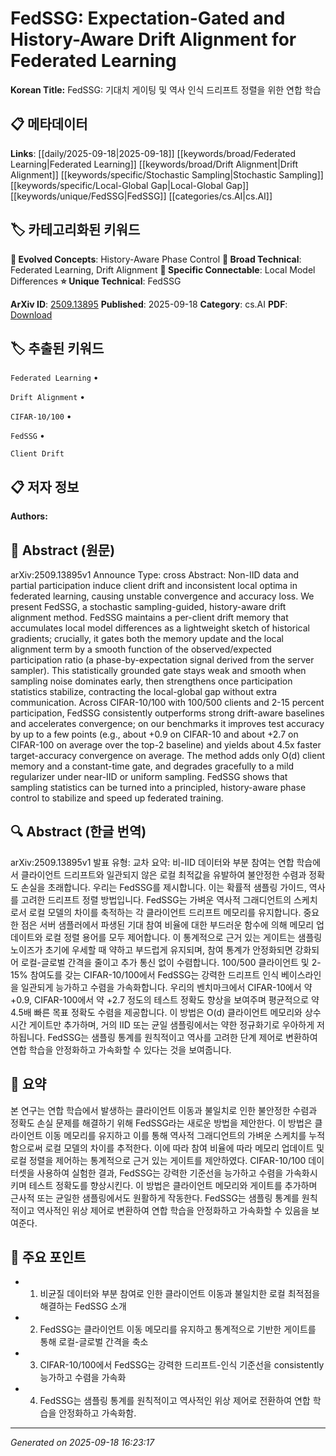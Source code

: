 
# FedSSG: Expectation-Gated and History-Aware Drift Alignment for Federated Learning

**Korean Title:** FedSSG: 기대치 게이팅 및 역사 인식 드리프트 정렬을 위한 연합 학습

## 📋 메타데이터

**Links**: [[daily/2025-09-18|2025-09-18]] [[keywords/broad/Federated Learning|Federated Learning]] [[keywords/broad/Drift Alignment|Drift Alignment]] [[keywords/specific/Stochastic Sampling|Stochastic Sampling]] [[keywords/specific/Local-Global Gap|Local-Global Gap]] [[keywords/unique/FedSSG|FedSSG]] [[categories/cs.AI|cs.AI]]

## 🏷️ 카테고리화된 키워드
**🚀 Evolved Concepts**: History-Aware Phase Control
**🔬 Broad Technical**: Federated Learning, Drift Alignment
**🔗 Specific Connectable**: Local Model Differences
**⭐ Unique Technical**: FedSSG

**ArXiv ID**: [2509.13895](https://arxiv.org/abs/2509.13895)
**Published**: 2025-09-18
**Category**: cs.AI
**PDF**: [Download](https://arxiv.org/pdf/2509.13895.pdf)


## 🏷️ 추출된 키워드



`Federated Learning` • 

`Drift Alignment` • 

`CIFAR-10/100` • 

`FedSSG` • 

`Client Drift`



## 📋 저자 정보

**Authors:** 

## 📄 Abstract (원문)

arXiv:2509.13895v1 Announce Type: cross 
Abstract: Non-IID data and partial participation induce client drift and inconsistent local optima in federated learning, causing unstable convergence and accuracy loss. We present FedSSG, a stochastic sampling-guided, history-aware drift alignment method. FedSSG maintains a per-client drift memory that accumulates local model differences as a lightweight sketch of historical gradients; crucially, it gates both the memory update and the local alignment term by a smooth function of the observed/expected participation ratio (a phase-by-expectation signal derived from the server sampler). This statistically grounded gate stays weak and smooth when sampling noise dominates early, then strengthens once participation statistics stabilize, contracting the local-global gap without extra communication. Across CIFAR-10/100 with 100/500 clients and 2-15 percent participation, FedSSG consistently outperforms strong drift-aware baselines and accelerates convergence; on our benchmarks it improves test accuracy by up to a few points (e.g., about +0.9 on CIFAR-10 and about +2.7 on CIFAR-100 on average over the top-2 baseline) and yields about 4.5x faster target-accuracy convergence on average. The method adds only O(d) client memory and a constant-time gate, and degrades gracefully to a mild regularizer under near-IID or uniform sampling. FedSSG shows that sampling statistics can be turned into a principled, history-aware phase control to stabilize and speed up federated training.

## 🔍 Abstract (한글 번역)

arXiv:2509.13895v1 발표 유형: 교차
요약: 비-IID 데이터와 부분 참여는 연합 학습에서 클라이언트 드리프트와 일관되지 않은 로컬 최적값을 유발하여 불안정한 수렴과 정확도 손실을 초래합니다. 우리는 FedSSG를 제시합니다. 이는 확률적 샘플링 가이드, 역사를 고려한 드리프트 정렬 방법입니다. FedSSG는 가벼운 역사적 그래디언트의 스케치로서 로컬 모델의 차이를 축적하는 각 클라이언트 드리프트 메모리를 유지합니다. 중요한 점은 서버 샘플러에서 파생된 기대 참여 비율에 대한 부드러운 함수에 의해 메모리 업데이트와 로컬 정렬 용어를 모두 제어합니다. 이 통계적으로 근거 있는 게이트는 샘플링 노이즈가 초기에 우세할 때 약하고 부드럽게 유지되며, 참여 통계가 안정화되면 강화되어 로컬-글로벌 간격을 줄이고 추가 통신 없이 수렴합니다. 100/500 클라이언트 및 2-15% 참여도를 갖는 CIFAR-10/100에서 FedSSG는 강력한 드리프트 인식 베이스라인을 일관되게 능가하고 수렴을 가속화합니다. 우리의 벤치마크에서 CIFAR-10에서 약 +0.9, CIFAR-100에서 약 +2.7 정도의 테스트 정확도 향상을 보여주며 평균적으로 약 4.5배 빠른 목표 정확도 수렴을 제공합니다. 이 방법은 O(d) 클라이언트 메모리와 상수 시간 게이트만 추가하며, 거의 IID 또는 균일 샘플링에서는 약한 정규화기로 우아하게 저하됩니다. FedSSG는 샘플링 통계를 원칙적이고 역사를 고려한 단계 제어로 변환하여 연합 학습을 안정화하고 가속화할 수 있다는 것을 보여줍니다.

## 📝 요약

본 연구는 연합 학습에서 발생하는 클라이언트 이동과 불일치로 인한 불안정한 수렴과 정확도 손실 문제를 해결하기 위해 FedSSG라는 새로운 방법을 제안한다. 이 방법은 클라이언트 이동 메모리를 유지하고 이를 통해 역사적 그래디언트의 가벼운 스케치를 누적함으로써 로컬 모델의 차이를 추적한다. 이에 따라 참여 비율에 따라 메모리 업데이트 및 로컬 정렬을 제어하는 통계적으로 근거 있는 게이트를 제안하였다. CIFAR-10/100 데이터셋을 사용하여 실험한 결과, FedSSG는 강력한 기준선을 능가하고 수렴을 가속화시키며 테스트 정확도를 향상시킨다. 이 방법은 클라이언트 메모리와 게이트를 추가하며 근사적 또는 균일한 샘플링에서도 원활하게 작동한다. FedSSG는 샘플링 통계를 원칙적이고 역사적인 위상 제어로 변환하여 연합 학습을 안정화하고 가속화할 수 있음을 보여준다.

## 🎯 주요 포인트


- 1. 비균질 데이터와 부분 참여로 인한 클라이언트 이동과 불일치한 로컬 최적점을 해결하는 FedSSG 소개

- 2. FedSSG는 클라이언트 이동 메모리를 유지하고 통계적으로 기반한 게이트를 통해 로컬-글로벌 간격을 축소

- 3. CIFAR-10/100에서 FedSSG는 강력한 드리프트-인식 기준선을 consistently 능가하고 수렴을 가속화

- 4. FedSSG는 샘플링 통계를 원칙적이고 역사적인 위상 제어로 전환하여 연합 학습을 안정화하고 가속화함.


---

*Generated on 2025-09-18 16:23:17*